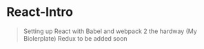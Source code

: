 # React-Intro
> Setting up React with Babel and webpack 2 the hardway (My Biolerplate)
> Redux to be added soon
